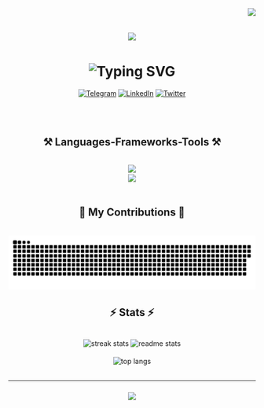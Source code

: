 
<img align="right" src="https://visitor-badge.laobi.icu/badge?page_id=salesp07.salesp07" />

<h1 align="center">
    <img src="https://readme-typing-svg.herokuapp.com/?font=Righteous&size=35&center=true&vCenter=true&width=500&height=70&duration=4000&lines=Hi+There!+👋;+I'm+Davran+Sabirbaev!;+I'm+a+Frontend+Developer!;" />
</h1>  

  
<h1 align="center">
   <img src="https://readme-typing-svg.herokuapp.com?font=Fira+Code&weight=600&color=#F715BDFF&size=25&center=true&duration=4000&width=435&lines=Follow+me!" alt="Typing SVG" />
</h1>

 <p dir="auto" align="center">
        <a href="https://t.me/SabirbaevD" rel="nofollow"><img
                src="https://camo.githubusercontent.com/277bacdbfadb1f31b9cb47fc7f25627ddc7abbbb9e10ae72ae8c4ea76c8487e8/68747470733a2f2f696d672e736869656c64732e696f2f62616467652f2d54656c656772616d2d3038323033323f7374796c653d666f722d7468652d6261646765266c6f676f3d54656c656772616d266c6f676f436f6c6f723d23323641354534"
                alt="Telegram"
                data-canonical-src="https://img.shields.io/badge/-Telegram-082032?style=for-the-badge&amp;logo=Telegram&amp;logoColor=#26A5E4"
                style="max-width: 100%;"></a>
        <a href="https://www.linkedin.com/in/davranbek-sabirbaev-86615022a/" rel="nofollow" ><img
                src="https://camo.githubusercontent.com/50c927372bcd40a8073c554e75461522271aeeaf055b61838eba33cb7ccdded8/68747470733a2f2f696d672e736869656c64732e696f2f62616467652f2d4c696e6b6564496e2d3038323033323f7374796c653d666f722d7468652d6261646765266c6f676f3d4c696e6b6564496e266c6f676f436f6c6f723d304136364332"
                alt="LinkedIn"
                data-canonical-src="https://img.shields.io/badge/-LinkedIn-082032?style=for-the-badge&amp;logo=LinkedIn&amp;logoColor=0A66C2"
                style="max-width: 100%;"></a>
        <a href="https://twitter.com/sabirbaevD" rel="nofollow"><img
                src="https://camo.githubusercontent.com/3aff2991ab69134c0994996fa8693166eb173ec12daf0aa657af888e538f84fe/68747470733a2f2f696d672e736869656c64732e696f2f62616467652f2d547769747465722d3038323033323f7374796c653d666f722d7468652d6261646765266c6f676f3d54776974746572266c6f676f436f6c6f723d23314441314632"
                alt="Twitter"
                data-canonical-src="https://img.shields.io/badge/-Twitter-082032?style=for-the-badge&amp;logo=Twitter&amp;logoColor=#1DA1F2"
                style="max-width: 100%;"></a>
    </p>
<br>
<br>  


<h2 align="center">⚒️ Languages-Frameworks-Tools ⚒️</h2>
<br>
<div align="center">
    <img src="https://skillicons.dev/icons?i=github,javascript,typescript,codepen,discord,heroku,netlify,postman,powershell,regex,stackoverflow,styledcomponents,svg,tailwind" /><br>
    <img src="https://skillicons.dev/icons?i=react,bootstrap,mui,html,css,vscode,figma,git,nextjs,pug,redux,sass,vercel,vite" />
</div>

<br>

<div align="center">
     <h2>🐍 My Contributions 🐍</h2>
     <br>
     <img width="600" src="assets/github-snake.svg" alt="snake"/>
     <br>
     
</div>

<h2 align="center">⚡ Stats ⚡</h2>
<br>
<div align=center>
  <img width=390 src="https://streak-stats.demolab.com/?user=salesp07&count_private=true&theme=react&border_radius=10" alt="streak stats"/>
  <img width=390 src="https://github-readme-stats-salesp07.vercel.app/api?username=salesp07&count_private=true&show_icons=true&theme=react&rank_icon=github&border_radius=10" alt="readme stats" />
  <br>
  <br>
  <img width=325 align="center" src="https://github-readme-stats-salesp07.vercel.app/api/top-langs/?username=salesp07&hide=HTML&langs_count=8&layout=compact&theme=react&border_radius=10&size_weight=0.5&count_weight=0.5&exclude_repo=github-readme-stats" alt="top langs" />
</div>

<br>
<hr/>

<h3 align="center">
    <img src="https://readme-typing-svg.herokuapp.com/?font=Righteous&size=25&center=true&vCenter=true&width=500&height=70&duration=4000&lines=Thanks+for+visiting!+✌️;+Shoot+me+a+message+on+Linkedin!;I'm+always+down+to+collab+:)">
</h3>

<br>